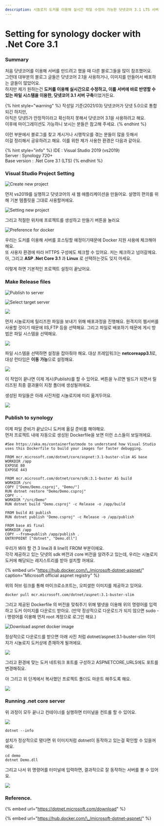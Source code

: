 ```yaml
---
description: 시놀로지 도커를 이용해 실시간 파일 수정이 가능한 닷넷코어 3.1 LTS 서버를 구축하는 법에 대하여.
---
```


# Setting for synology docker with .Net Core 3.1

### Summary

처음 닷넷코어를 이용해 서버를 만드려고 했을 때 다른 블로그들을 많이 참조했어요.  
그런데 대부분의 블로그 글들은 닷넷코어 2.1을 사용하거나, 이미지를 만들어서 배포하는 글들이 많았어요.  
하지만 제가 원하는건 **도커를 이용해 실시간으로 수정하고, 이를 서버에 바로 반영할 수 있는 파일 시스템을 이용한, 닷넷코어 3.1 서버 구축**이었거든요.

{% hint style="warning" %}
작성일 기준\(2021/03\) 닷넷코어가 닷넷 5.0으로 통합되긴 하지만,  
아직은 닷넷5가 안정적이라고 확신하지 못해서 닷넷코어 3.1을 사용하려고 해요.  
이후에 마이그레이션도 가능하니 보시는 분들은 참고해 주세요.
{% endhint %}

이런 부분에서 블로그를 찾고 계시거나 시행착오를 겪는 분들이 많을 듯해서  
이걸 정리해서 공유하려고 해요. 이를 위한 제가 사용한 환경은 다음과 같아요.

{% hint style="info" %}
IDE : Visual Studio 2019 \(vs2019\)  
Server : Synology 720+  
Base version : .Net Core 3.1 \(LTS\)
{% endhint %}

### Visual Studio Project Setting

![Create new project](../../.gitbook/assets/image%20%2814%29.png)

먼저 vs2019를 실행하고 닷넷코어의 새 웹 애플리케이션을 만들어요. 설명의 편의를 위해 기본 템플릿을 그대로 사용할꺼에요.

![Setting new project](../../.gitbook/assets/image%20%287%29.png)

그리고 적절한 위치에 프로젝트를 생성하고 만들기 버튼을 눌러요

![Preference for docker](../../.gitbook/assets/image%20%284%29.png)

우리는 도커를 이용해 서버를 호스팅할 예정이기때문에 Docker 지원 사용에 체크해야 해요.  
또 사용자 환경에 따라 HTTPS 구성에도 체크할 수 있어요. 저는 체크하고 넘어갈께요.  
아, 그리고 **ASP .Net Core 3.1** 과 **Linux** 로 선택하는것도 잊지 마세요.

이렇게 하면 기본적인 프로젝트 설정이 끝났어요.

### Make Release files

![Publish to server](../../.gitbook/assets/image%20%283%29.png)

![Select target server](../../.gitbook/assets/image%20%2811%29.png)

![](../../.gitbook/assets/image%20%2812%29.png)

  
먼저 시놀로지에 릴리즈한 파일을 보내기 위해 배포과정을 진행해요. 원격지의 웹서버를 사용할 것이기 때문에 IIS,FTP 등을 선택해요. 그리고 파일로 배포하기 때문에 게시 방법은 파일 시스템을 선택해요.

![](../../.gitbook/assets/image%20%289%29.png)

파일 시스템을 선택하면 설정을 잡아줘야 해요. 대상 프레임워크는 **netcoreapp3.1**로,  대상 런타임은 **이동 가능**으로 설정해요.

![](../../.gitbook/assets/image%20%2815%29.png)

이 작업이 끝나면 이제 게시\(Publish\)를 할 수 있어요. 버튼을 누르면 빌드가 되면서 릴리즈된 최종 결과물이 지정 폴더에 생성될꺼에요.  
  
생성된 파일들은 아래 사진처럼 시놀로지에 미리 옮겨두어요.

![](../../.gitbook/assets/image%20%2817%29.png)

### Publish to synology

이제 파일 준비가 끝났으니 도커에 옮길 준비를 해야해요.  
먼저 프로젝트 내에 자동으로 생성된 Dockerfile을 보면 이런 소스들이 보일꺼에요.

```text
#See https://aka.ms/containerfastmode to understand how Visual Studio uses this Dockerfile to build your images for faster debugging.

FROM mcr.microsoft.com/dotnet/core/aspnet:3.1-buster-slim AS base
WORKDIR /app
EXPOSE 80
EXPOSE 443

FROM mcr.microsoft.com/dotnet/core/sdk:3.1-buster AS build
WORKDIR /src
COPY ["Demo/Demo.csproj", "Demo/"]
RUN dotnet restore "Demo/Demo.csproj"
COPY . .
WORKDIR "/src/Demo"
RUN dotnet build "Demo.csproj" -c Release -o /app/build

FROM build AS publish
RUN dotnet publish "Demo.csproj" -c Release -o /app/publish

FROM base AS final
WORKDIR /app
COPY --from=publish /app/publish .
ENTRYPOINT ["dotnet", "Demo.dll"]
```

우리가 봐야 할 건 3 line과 8 line의 FROM 부분이에요.  
각각 제공하고 있는 닷넷의 sdk 버전과 core 버전을 알려주고 있는데, 우리는 시놀로지 도커에 해당되는 레지스트리를 받아 설치할 꺼에요.

{% embed url="https://hub.docker.com/\_/microsoft-dotnet-aspnet/" caption="Microsoft official aspnet registry" %}

위의 허브 링크를 통해 마이크로소프트는, 오피셜한 이미지를 제공하고 있어요.

```text
docker pull mcr.microsoft.com/dotnet/aspnet:3.1-buster-slim
```

그리고 제공된 Dockerfile 의 버전을 맞춰주기 위해 텔넷을 이용해 위의 명령어를 입력하고 도커 이미지를 다운로드 받아요. \(만약 정상적으로 다운로드가 되지 않으면 sudo -i 명령어를 이용해 먼저 root 계정으로 로그인 해요.\)

![Download aspnet docker image](../../.gitbook/assets/image%20%288%29.png)

정상적으로 다운로드를 받으면 아래 사진 처럼 dotnet/aspnet:3.1-buster-slim 이미지가 시놀로지 도커상에 존재하게 될꺼에요.

![](../../.gitbook/assets/image%20%2813%29.png)

그리고 환경에 맞는 도커 네트워크 포트를 구성하고 ASPNETCORE\_URLS에도 포트를 변경해줘요.

아 그리고 위 단계에서 복사했던 프로젝트 폴더도 마운트 해주도록 해요.

![](../../.gitbook/assets/image%20%286%29.png)

### Running .net core server

위 과정이 모두 끝나고 컨테이너를 실행하면 터미널을 컨트롤 할 수 있어요.

![](../../.gitbook/assets/image%20%2810%29.png)

```text
dotnet --info
```

설치가 정상적으로 됐다면 위 이미지처럼 dotnet이 동작하고 있는걸 확인할 수 있을꺼에요.

```text
cd demo
dotnet Demo.dll
```

그리고 나서 위 명령어를 터미널에 입력하면, 결과적으로 잘 동작하는 서버를 볼 수 있어요.  


![](../../.gitbook/assets/image%20%2816%29.png)

###  

### Reference.

{% embed url="https://dotnet.microsoft.com/download" %}

{% embed url="https://hub.docker.com/\_/microsoft-dotnet-aspnet/" %}



